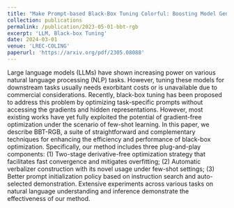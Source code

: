 ```yaml
---
title: "Make Prompt-based Black-Box Tuning Colorful: Boosting Model Generalization from Three Orthogonal Perspectives"
collection: publications
permalink: /publication/2023-05-01-bbt-rgb
excerpt: 'LLM, Black-box Tuning'
date: 2024-03-01
venue: 'LREC-COLING'
paperurl: 'https://arxiv.org/pdf/2305.08088'
---
```


Large language models (LLMs) have shown increasing power on various natural language processing (NLP) tasks. However, tuning these models for downstream tasks usually needs exorbitant costs or is unavailable due to commercial considerations. Recently, black-box tuning has been proposed to address this problem by optimizing task-specific prompts without accessing the gradients and hidden representations. However, most existing works have yet fully exploited the potential of gradient-free optimization under the scenario of few-shot learning. In this paper, we describe BBT-RGB, a suite of straightforward and complementary techniques for enhancing the efficiency and performance of black-box optimization. Specifically, our method includes three plug-and-play components: (1) Two-stage derivative-free optimization strategy that facilitates fast convergence and mitigates overfitting; (2) Automatic verbalizer construction with its novel usage under few-shot settings; (3) Better prompt initialization policy based on instruction search and auto-selected demonstration. Extensive experiments across various tasks on natural language understanding and inference demonstrate the effectiveness of our method.